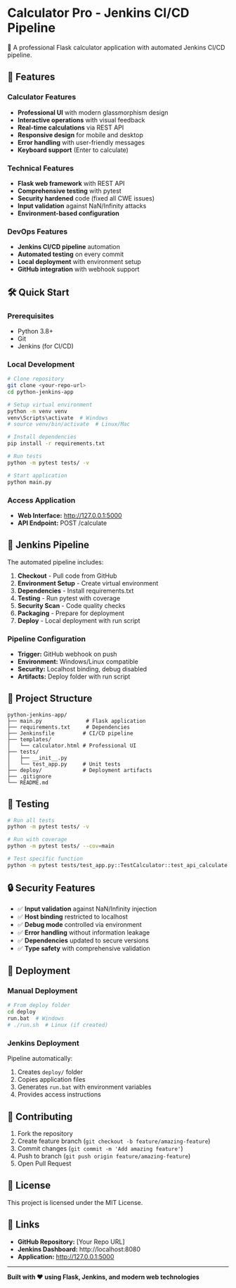 # Calculator Pro - Jenkins CI/CD Pipeline

🧮 A professional Flask calculator application with automated Jenkins CI/CD pipeline.

## 🚀 Features

### Calculator Features
- **Professional UI** with modern glassmorphism design
- **Interactive operations** with visual feedback
- **Real-time calculations** via REST API
- **Responsive design** for mobile and desktop
- **Error handling** with user-friendly messages
- **Keyboard support** (Enter to calculate)

### Technical Features
- **Flask web framework** with REST API
- **Comprehensive testing** with pytest
- **Security hardened** code (fixed all CWE issues)
- **Input validation** against NaN/Infinity attacks
- **Environment-based configuration**

### DevOps Features
- **Jenkins CI/CD pipeline** automation
- **Automated testing** on every commit
- **Local deployment** with environment setup
- **GitHub integration** with webhook support

## 🛠️ Quick Start

### Prerequisites
- Python 3.8+
- Git
- Jenkins (for CI/CD)

### Local Development
```bash
# Clone repository
git clone <your-repo-url>
cd python-jenkins-app

# Setup virtual environment
python -m venv venv
venv\Scripts\activate  # Windows
# source venv/bin/activate  # Linux/Mac

# Install dependencies
pip install -r requirements.txt

# Run tests
python -m pytest tests/ -v

# Start application
python main.py
```

### Access Application
- **Web Interface:** http://127.0.0.1:5000
- **API Endpoint:** POST /calculate

## 🔧 Jenkins Pipeline

The automated pipeline includes:

1. **Checkout** - Pull code from GitHub
2. **Environment Setup** - Create virtual environment
3. **Dependencies** - Install requirements.txt
4. **Testing** - Run pytest with coverage
5. **Security Scan** - Code quality checks
6. **Packaging** - Prepare for deployment
7. **Deploy** - Local deployment with run script

### Pipeline Configuration
- **Trigger:** GitHub webhook on push
- **Environment:** Windows/Linux compatible
- **Security:** Localhost binding, debug disabled
- **Artifacts:** Deploy folder with run script

## 📁 Project Structure
```
python-jenkins-app/
├── main.py              # Flask application
├── requirements.txt     # Dependencies
├── Jenkinsfile         # CI/CD pipeline
├── templates/
│   └── calculator.html # Professional UI
├── tests/
│   ├── __init__.py
│   └── test_app.py     # Unit tests
├── deploy/             # Deployment artifacts
├── .gitignore
└── README.md
```

## 🧪 Testing

```bash
# Run all tests
python -m pytest tests/ -v

# Run with coverage
python -m pytest tests/ --cov=main

# Test specific function
python -m pytest tests/test_app.py::TestCalculator::test_api_calculate -v
```

## 🔒 Security Features

- ✅ **Input validation** against NaN/Infinity injection
- ✅ **Host binding** restricted to localhost
- ✅ **Debug mode** controlled via environment
- ✅ **Error handling** without information leakage
- ✅ **Dependencies** updated to secure versions
- ✅ **Type safety** with comprehensive validation

## 🚀 Deployment

### Manual Deployment
```bash
# From deploy folder
cd deploy
run.bat  # Windows
# ./run.sh  # Linux (if created)
```

### Jenkins Deployment
Pipeline automatically:
1. Creates `deploy/` folder
2. Copies application files
3. Generates `run.bat` with environment variables
4. Provides access instructions

## 🤝 Contributing

1. Fork the repository
2. Create feature branch (`git checkout -b feature/amazing-feature`)
3. Commit changes (`git commit -m 'Add amazing feature'`)
4. Push to branch (`git push origin feature/amazing-feature`)
5. Open Pull Request

## 📝 License

This project is licensed under the MIT License.

## 🔗 Links

- **GitHub Repository:** [Your Repo URL]
- **Jenkins Dashboard:** http://localhost:8080
- **Application:** http://127.0.0.1:5000

---

**Built with ❤️ using Flask, Jenkins, and modern web technologies**
